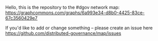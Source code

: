 Hello, this is the repository to the #dgov network map: https://graphcommons.com/graphs/6a993e34-d8b0-4425-83ce-67c3560429e7

If you'd like to add or change something – please create an issue here https://github.com/distributed-governance/map/issues
